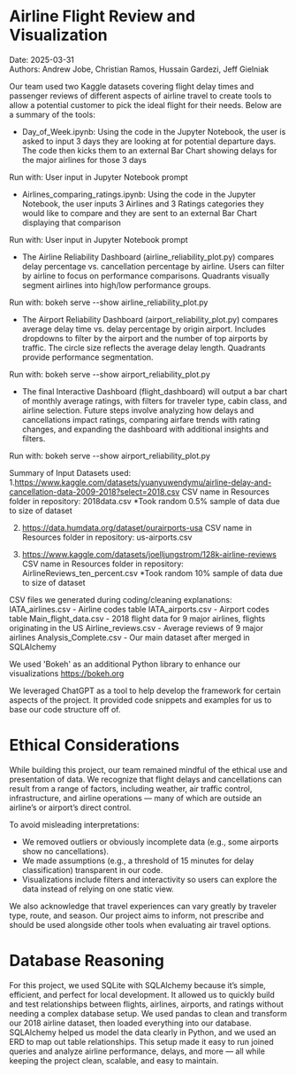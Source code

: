 # Airline Flight Review and Visualization 
Date: 2025-03-31    
Authors: Andrew Jobe, Christian Ramos, Hussain Gardezi, Jeff Gielniak

Our team used two Kaggle datasets covering flight delay times and passenger reviews of different aspects of airline travel to create tools to allow a potential customer to pick the ideal flight for their needs.  Below are a summary of the tools:

- Day_of_Week.ipynb: Using the code in the Jupyter Notebook, the user is asked to input 3 days they are looking at for potential departure days.  The code then kicks them to an external Bar Chart showing delays for the major airlines for those 3 days

Run with: User input in Jupyter Notebook prompt

- Airlines_comparing_ratings.ipynb: Using the code in the Jupyter Notebook, the user inputs 3 Airlines and 3 Ratings categories they would like to compare and they are sent to an external Bar Chart displaying that comparison

Run with: User input in Jupyter Notebook prompt

- The Airline Reliability Dashboard (airline_reliability_plot.py) compares delay percentage vs. cancellation percentage by airline.  Users can filter by airline to focus on performance comparisons.  Quadrants visually segment airlines into high/low performance groups.

Run with: bokeh serve --show airline_reliability_plot.py

- The Airport Reliability Dashboard (airport_reliability_plot.py) compares average delay time vs. delay percentage by origin airport.  Includes dropdowns to filter by the airport and the number of top airports by traffic.  The circle size reflects the average delay length. Quadrants provide performance segmentation.

Run with: bokeh serve --show airport_reliability_plot.py

- The final Interactive Dashboard (flight_dashboard) will output a bar chart of monthly average ratings, with filters for traveler type, cabin class, and airline selection. Future steps involve analyzing how delays and cancellations impact ratings, comparing airfare trends with rating changes, and expanding the dashboard with additional insights and filters.

Run with: bokeh serve --show airport_reliability_plot.py

Summary of Input Datasets used:
1.https://www.kaggle.com/datasets/yuanyuwendymu/airline-delay-and-cancellation-data-2009-2018?select=2018.csv
CSV name in Resources folder in repository: 2018data.csv
*Took random 0.5% sample of data due to size of dataset

2. https://data.humdata.org/dataset/ourairports-usa
CSV name in Resources folder in repository: us-airports.csv

3. https://www.kaggle.com/datasets/joelljungstrom/128k-airline-reviews
CSV name in Resources folder in repository: AirlineReviews_ten_percent.csv
*Took random 10% sample of data due to size of dataset


CSV files we generated during coding/cleaning explanations:
IATA_airlines.csv - Airline codes table
IATA_airports.csv - Airport codes table
Main_flight_data.csv - 2018 flight data for 9 major airlines, flights originating in the US
Airline_reviews.csv - Average reviews of 9 major airlines
Analysis_Complete.csv - Our main dataset after merged in SQLAlchemy

We used 'Bokeh' as an additional Python library to enhance our visualizations
https://bokeh.org

We leveraged ChatGPT as a tool to help develop the framework for certain aspects of the project. It provided code snippets and examples for us to base our code structure off of.

# Ethical Considerations

While building this project, our team remained mindful of the ethical use and presentation of data. We recognize that flight delays and cancellations can result from a range of factors, including weather, air traffic control, infrastructure, and airline operations — many of which are outside an airline’s or airport’s direct control.

To avoid misleading interpretations:

- We removed outliers or obviously incomplete data (e.g., some airports show no cancellations). 
- We made assumptions (e.g., a threshold of 15 minutes for delay classification) transparent in our code.
- Visualizations include filters and interactivity so users can explore the data instead of relying on one static view.

We also acknowledge that travel experiences can vary greatly by traveler type, route, and season. Our project aims to inform, not prescribe and should be used alongside other tools when evaluating air travel options.

# Database Reasoning

For this project, we used SQLite with SQLAlchemy because it’s simple, efficient, and perfect for local development. It allowed us to quickly build and test relationships between flights, airlines, airports, and ratings without needing a complex database setup. We used pandas to clean and transform our 2018 airline dataset, then loaded everything into our database. SQLAlchemy helped us model the data clearly in Python, and we used an ERD to map out table relationships. This setup made it easy to run joined queries and analyze airline performance, delays, and more — all while keeping the project clean, scalable, and easy to maintain.
